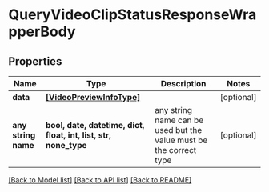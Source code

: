 # QueryVideoClipStatusResponseWrapperBody


## Properties
Name | Type | Description | Notes
------------ | ------------- | ------------- | -------------
**data** | [**[VideoPreviewInfoType]**](VideoPreviewInfoType.md) |  | [optional] 
**any string name** | **bool, date, datetime, dict, float, int, list, str, none_type** | any string name can be used but the value must be the correct type | [optional]

[[Back to Model list]](../README.md#documentation-for-models) [[Back to API list]](../README.md#documentation-for-api-endpoints) [[Back to README]](../README.md)


